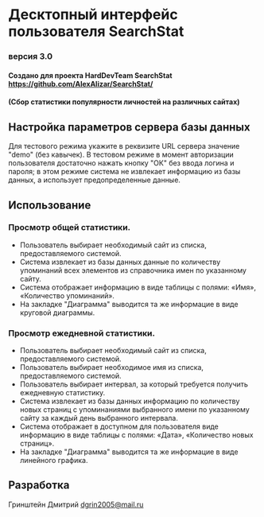 # Десктопный интерфейс пользователя SearchStat
### версия 3.0

#### Создано для проекта HardDevTeam SearchStat https://github.com/AlexAlizar/SearchStat/
#### (Сбор статистики популярности личностей на различных сайтах)

## Настройка параметров сервера базы данных
Для тестового режима укажите в реквизите URL сервера значение "demo" (без кавычек).
В тестовом режиме в момент авторизации пользователя достаточно нажать кнопку "ОК" без ввода логина и пароля; в этом режиме система не извлекает информацию из базы данных, а использует предопределенные данные.

## Использование
### Просмотр общей статистики.
* Пользователь выбирает необходимый сайт из списка, предоставляемого системой.
* Система извлекает из базы данных данные по количеству упоминаний всех элементов из справочника имен по указанному сайту.
* Система отображает информацию в виде таблицы с полями: «Имя», «Количество упоминаний».
* На закладке "Диаграмма" выводится та же информацие в виде круговой диаграммы.
### Просмотр ежедневной статистики.
* Пользователь выбирает необходимый сайт из списка, предоставляемого системой.
* Пользователь выбирает необходимое имя из списка, предоставляемого системой.
* Пользователь выбирает интервал, за который требуется получить ежедневную статистику.
* Система извлекает из базы данных информацию по количеству новых страниц с упоминаниями выбранного имени по указанному сайту за каждый день выбранного интервала.
* Система отображает в доступном для пользователя виде информацию в виде таблицы с полями: «Дата», «Количество новых страниц».
* На закладке "Диаграмма" выводится та же информацие в виде линейного графика.

## Разработка
Гринштейн Дмитрий
dgrin2005@mail.ru